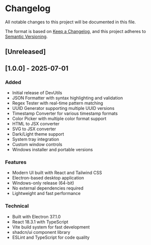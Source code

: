 # Changelog

All notable changes to this project will be documented in this file.

The format is based on [Keep a Changelog](https://keepachangelog.com/en/1.0.0/),
and this project adheres to [Semantic Versioning](https://semver.org/spec/v2.0.0.html).

## [Unreleased]

## [1.0.0] - 2025-07-01

### Added

- Initial release of DevUtils
- JSON Formatter with syntax highlighting and validation
- Regex Tester with real-time pattern matching
- UUID Generator supporting multiple UUID versions
- Timestamp Converter for various timestamp formats
- Color Picker with multiple color format support
- HTML to JSX converter
- SVG to JSX converter
- Dark/Light theme support
- System tray integration
- Custom window controls
- Windows installer and portable versions

### Features

- Modern UI built with React and Tailwind CSS
- Electron-based desktop application
- Windows-only release (64-bit)
- No external dependencies required
- Lightweight and fast performance

### Technical

- Built with Electron 37.1.0
- React 18.3.1 with TypeScript
- Vite build system for fast development
- shadcn/ui component library
- ESLint and TypeScript for code quality
